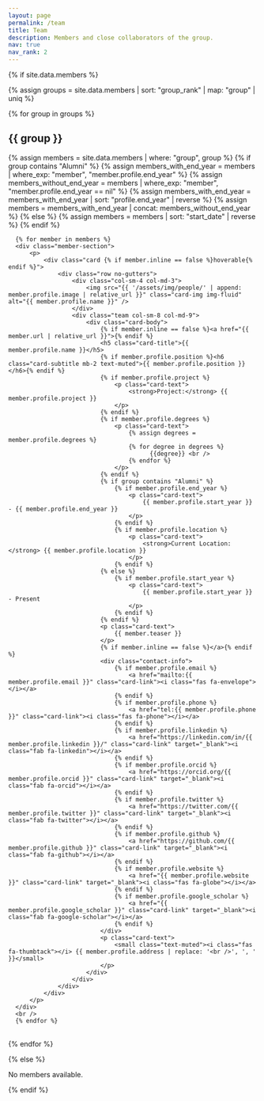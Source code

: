 ```yaml
---
layout: page
permalink: /team
title: Team
description: Members and close collaborators of the group.
nav: true
nav_rank: 2
---
```


{% if site.data.members %}

  {% assign groups = site.data.members | sort: "group_rank" | map: "group" | uniq %}
  
  {% for group in groups %}

  <h2>{{ group }}</h2>

  <div class="group-section">
      {% assign members = site.data.members | where: "group", group %}
      {% if group contains "Alumni" %}
          {% assign members_with_end_year = members | where_exp: "member", "member.profile.end_year" %}
          {% assign members_without_end_year = members | where_exp: "member", "member.profile.end_year == nil" %}
          {% assign members_with_end_year = members_with_end_year | sort: "profile.end_year" | reverse %}
          {% assign members = members_with_end_year | concat: members_without_end_year %}
      {% else %}
          {% assign members = members | sort: "start_date" | reverse %}
      {% endif %}
      
      {% for member in members %}
      <div class="member-section">
          <p>
              <div class="card {% if member.inline == false %}hoverable{% endif %}">
                  <div class="row no-gutters">
                      <div class="col-sm-4 col-md-3">
                          <img src="{{ '/assets/img/people/' | append: member.profile.image | relative_url }}" class="card-img img-fluid" alt="{{ member.profile.name }}" />
                      </div>
                      <div class="team col-sm-8 col-md-9">
                          <div class="card-body">
                              {% if member.inline == false %}<a href="{{ member.url | relative_url }}">{% endif %}
                              <h5 class="card-title">{{ member.profile.name }}</h5>
                              {% if member.profile.position %}<h6 class="card-subtitle mb-2 text-muted">{{ member.profile.position }}</h6>{% endif %}
                              {% if member.profile.project %}
                                  <p class="card-text">
                                      <strong>Project:</strong> {{ member.profile.project }}
                                  </p>
                              {% endif %}
                              {% if member.profile.degrees %}
                                  <p class="card-text">
                                      {% assign degrees = member.profile.degrees %}
                                      {% for degree in degrees %}
                                            {{degree}} <br />
                                      {% endfor %}
                                  </p>
                              {% endif %}
                              {% if group contains "Alumni" %}
                                  {% if member.profile.end_year %}
                                      <p class="card-text">
                                          {{ member.profile.start_year }} - {{ member.profile.end_year }}
                                      </p>
                                  {% endif %}
                                  {% if member.profile.location %}
                                      <p class="card-text">
                                          <strong>Current Location:</strong> {{ member.profile.location }}
                                      </p>
                                  {% endif %}
                              {% else %}
                                  {% if member.profile.start_year %}
                                      <p class="card-text">
                                          {{ member.profile.start_year }} - Present
                                      </p>
                                  {% endif %}
                              {% endif %}
                              <p class="card-text">
                                  {{ member.teaser }}
                              </p>
                              {% if member.inline == false %}</a>{% endif %}
                              <div class="contact-info">
                                  {% if member.profile.email %}
                                      <a href="mailto:{{ member.profile.email }}" class="card-link"><i class="fas fa-envelope"></i></a>
                                  {% endif %}
                                  {% if member.profile.phone %}
                                      <a href="tel:{{ member.profile.phone }}" class="card-link"><i class="fas fa-phone"></i></a>
                                  {% endif %}
                                  {% if member.profile.linkedin %}
                                      <a href="https://linkedin.com/in/{{ member.profile.linkedin }}/" class="card-link" target="_blank"><i class="fab fa-linkedin"></i></a>
                                  {% endif %}
                                  {% if member.profile.orcid %}
                                      <a href="https://orcid.org/{{ member.profile.orcid }}" class="card-link" target="_blank"><i class="fab fa-orcid"></i></a>
                                  {% endif %}
                                  {% if member.profile.twitter %}
                                      <a href="https://twitter.com/{{ member.profile.twitter }}" class="card-link" target="_blank"><i class="fab fa-twitter"></i></a>
                                  {% endif %}
                                  {% if member.profile.github %}
                                      <a href="https://github.com/{{ member.profile.github }}" class="card-link" target="_blank"><i class="fab fa-github"></i></a>
                                  {% endif %}
                                  {% if member.profile.website %}
                                      <a href="{{ member.profile.website }}" class="card-link" target="_blank"><i class="fas fa-globe"></i></a>
                                  {% endif %}
                                  {% if member.profile.google_scholar %}
                                      <a href="{{ member.profile.google_scholar }}" class="card-link" target="_blank"><i class="fab fa-google-scholar"></i></a>
                                  {% endif %}
                              </div>
                              <p class="card-text">
                                  <small class="text-muted"><i class="fas fa-thumbtack"></i> {{ member.profile.address | replace: '<br />', ', ' }}</small>
                              </p>
                          </div>
                      </div>
                  </div>
              </div>
          </p>
      </div>
      <br />
      {% endfor %}
  </div>
  <br />
  {% endfor %}

{% else %}
  <p>No members available.</p>
{% endif %}
